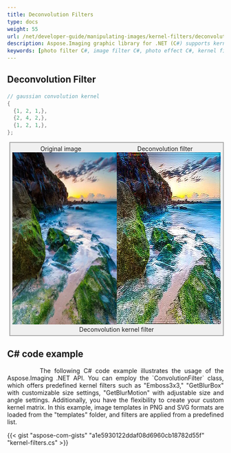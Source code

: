 ```yaml
---
title: Deconvolution Filters
type: docs
weight: 55
url: /net/developer-guide/manipulating-images/kernel-filters/deconvolution-filter/
description: Aspose.Imaging graphic library for .NET (C#) supports kernel filters such Convolution, Deconvolution as well as custom kernels.
keywords: [photo filter C#, image filter C#, photo effect C#, kernel filter, deconvolution filter, kernel matrix, convolution operation, custom kernel filter]
---
```


## Deconvolution Filter

```cs
// gaussian convolution kernel
{
  {1, 2, 1,},
  {2, 4, 2,},
  {1, 2, 1,},
};
```

<style>
   .frame {
    border: 2px solid darkgray;
    padding: 5px;
    margin: 10px 0 5px 5px;
    background: #f0f0f0;
    align-items: center;
   }
   .marginauto {
    margin: 10px auto 20px;
    display: block;
   }
   .frame figcaption {
    margin: 0 auto;
    display: flex;
    flex-direction: row;
    justify-content: center;
   }
   .container {
    display: flex;
    flex-direction: row;
    align-items: center;
    justify-content: space-around;
   }
</style>

<figure class="frame">
<div class="container">
    <div>
        <figcaption>Original image</figcaption>
    </div>
    <div>
        <figcaption>Deconvolution filter</figcaption>
    </div>
</div>
<div class="container">
    <div>
        <img src="../template-landscape.webp" alt="Original landscape image" width="640" height="400"/>
    </div>
    <div>
        <img src="./deconvolution-gaussian-blur-kernel-filter.webp" alt="Deconvolution Gaussian blur kernel filter" width="640" height="400"/>
    </div>
</div>
<figcaption>Deconvolution kernel filter</figcaption>
</figure>

## C# code example

<p align='justify'>
&nbsp;&nbsp;&nbsp;&nbsp;&nbsp;&nbsp;&nbsp;&nbsp;
The following C# code example illustrates the usage of the Aspose.Imaging .NET API. You can employ the `ConvolutionFilter` class, which offers predefined kernel filters such as "Emboss3x3," "GetBlurBox" with customizable size settings, "GetBlurMotion" with adjustable size and angle settings. Additionally, you have the flexibility to create your custom kernel matrix. In this example, image templates in PNG and SVG formats are loaded from the "templates" folder, and filters are applied from a predefined list.
</p>

{{< gist "aspose-com-gists" "a1e5930122ddaf08d6960cb18782d55f" "kernel-filters.cs" >}}
